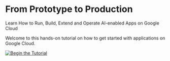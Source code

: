 # From Prototype to Production

Learn How to Run, Build, Extend and Operate AI-enabled Apps on Google Cloud

Welcome to this hands-on tutorial on how to get started with applications on
Google Cloud.

[![Begin the Tutorial](.journey/journey.svg)](https://shell.cloud.google.com/cloudshell/editor?cloudshell_git_repo=https://github.com/vsramalwan/serverless.git&cloudshell_tutorial=.journey/tutorial.neos.md&show=ide&cloudshell_workspace=)
